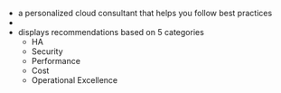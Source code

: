 - a personalized cloud consultant that helps you follow best practices
-
- displays recommendations based on 5 categories
	- HA
	- Security
	- Performance
	- Cost
	- Operational Excellence